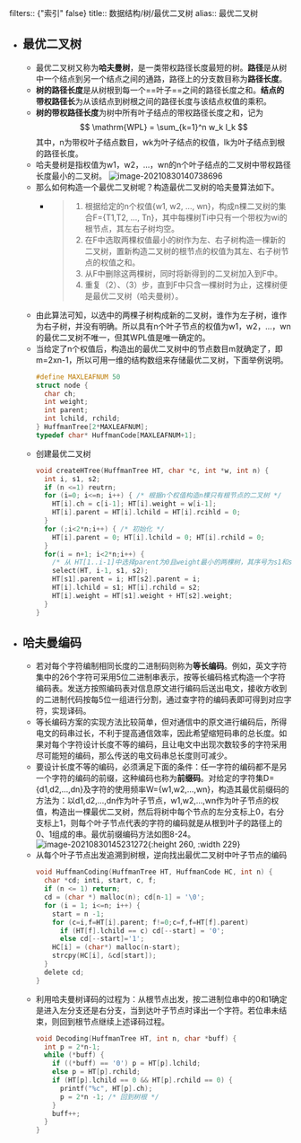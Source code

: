 filters:: {"索引" false}
title:: 数据结构/树/最优二叉树
alias:: 最优二叉树

- ## 最优二叉树
	- 最优二叉树又称为**哈夫曼树**，是一类带权路径长度最短的树。**路径**是从树中一个结点到另一个结点之间的通路，路径上的分支数目称为**路径长度**。
	- **树的路径长度**是从树根到每一个==叶子==之间的路径长度之和。**结点的带权路径长**为从该结点到树根之间的路径长度与该结点权值的乘积。
	- **树的带权路径长度**为树中所有叶子结点的带权路径长度之和，记为
	  $$
	  \mathrm{WPL} = \sum_{k=1}^n w_k l_k
	  $$
	  其中，n为带权叶子结点数目，wk为叶子结点的权值，lk为叶子结点到根的路径长度。
	- 哈夫曼树是指权值为w1，w2，…，wn的n个叶子结点的二叉树中带权路径长度最小的二叉树。
	  ![image-20210830140738696](https://img.mhugh.net/typora/image-20210830140738696.png)
	- 那么如何构造一个最优二叉树呢？构造最优二叉树的哈夫曼算法如下。
		- > 1. 根据给定的n个权值{w1, w2, …, wn}，构成n棵二叉树的集合F={T1,T2, …, Tn}，其中每棵树Ti中只有一个带权为wi的根节点，其左右子树均空。
		  > 2. 在F中选取两棵权值最小的树作为左、右子树构造一棵新的二叉树，置新构造二叉树的根节点的权值为其左、右子树节点的权值之和。
		  > 3. 从F中删除这两棵树，同时将新得到的二叉树加入到F中。
		  > 4. 重复（2）、（3）步，直到F中只含一棵树时为止，这棵树便是最优二叉树（哈夫曼树）。
	- 由此算法可知，以选中的两棵子树构成新的二叉树，谁作为左子树，谁作为右子树，并没有明确。所以具有n个叶子节点的权值为w1，w2，…，wn的最优二叉树不唯一，但其WPL值是唯一确定的。
	- 当给定了n个权值后，构造出的最优二叉树中的节点数目m就确定了，即m=2xn-1，所以可用一维的结构数组来存储最优二叉树，下面举例说明。
	  ```c
	  #define MAXLEAFNUM 50
	  struct node {
	    char ch;
	    int weight;
	    int parent;
	    int lchild, rchild;
	  } HuffmanTree[2*MAXLEAFNUM];
	  typedef char* HuffmanCode[MAXLEAFNUM+1];
	  ```
	- 创建最优二叉树
	  ```c
	  void createHTree(HuffmanTree HT, char *c, int *w, int n) {
	    int i, s1, s2;
	    if (n <=1) reutrn;
	    for (i=0; i<=n; i++) { /* 根据n个权值构造n棵只有根节点的二叉树 */
	      HT[i].ch = c[i-1]; HT[i].weight = w[i-1];
	      HT[i].parent = HT[i].lchild = HT[i].rcihld = 0;
	    }
	    for (;i<2*n;i++) { /* 初始化 */
	      HT[i].parent = 0; HT[i].lchild = 0; HT[i].rchild = 0;
	    }
	    for(i = n+1; i<2*n;i++) {
	      /* 从 HT[1..i-1]中选择parent为0且weight最小的两棵树，其序号为s1和s2 */
	      select(HT, i-1, s1, s2);
	      HT[s1].parent = i; HT[s2].parent = i;
	      HT[i].lchild = s1; HT[i].rchild = s2;
	      HT[i].weight = HT[s1].weight + HT[s2].weight;
	    }
	  }
	  ```
- ## 哈夫曼编码
	- 若对每个字符编制相同长度的二进制码则称为**等长编码**。例如，英文字符集中的26个字符可采用5位二进制串表示，按等长编码格式构造一个字符编码表。发送方按照编码表对信息原文进行编码后送出电文，接收方收到的二进制代码按每5位一组进行分割，通过查字符的编码表即可得到对应字符，实现译码。
	- 等长编码方案的实现方法比较简单，但对通信中的原文进行编码后，所得电文的码串过长，不利于提高通信效率，因此希望缩短码串的总长度。如果对每个字符设计长度不等的编码，且让电文中出现次数较多的字符采用尽可能短的编码，那么传送的电文码串总长度则可减少。
	- 要设计长度不等的编码，必须满足下面的条件：任一字符的编码都不是另一个字符的编码的前缀，这种编码也称为**前缀码**。对给定的字符集D={d1,d2,…,dn}及字符的使用频率W={w1,w2,…,wn}，构造其最优前缀码的方法为：以d1,d2,…,dn作为叶子节点，w1,w2,…,wn作为叶子节点的权值，构造出一棵最优二叉树，然后将树中每个节点的左分支标上0，右分支标上1，则每个叶子节点代表的字符的编码就是从根到叶子的路径上的0、1组成的串。最优前缀编码方法如图8-24。
	  ![image-20210830145231272](https://img.mhugh.net/typora/image-20210830145231272.png){:height 260, :width 229}
	- 从每个叶子节点出发追溯到树根，逆向找出最优二叉树中叶子节点的编码
	  ```c
	  void HuffmanCoding(HuffmanTree HT, HuffmanCode HC, int n) {
	    char *cd; inti, start, c, f;
	    if (n <= 1) return;
	    cd = (char *) malloc(n); cd[n-1] = '\0';
	    for (i = 1; i<=n; i++) {
	      start = n -1;
	      for (c=i,f=HT[i].parent; f!=0;c=f,f=HT[f].parent)
	        if (HT[f].lchild == c) cd[--start] = '0';
	      	else cd[--start]='1';
	      HC[i] = (char*) malloc(n-start);
	      strcpy(HC[i], &cd[start]);
	    }
	    delete cd;
	  }
	  ```
	- 利用哈夫曼树译码的过程为：从根节点出发，按二进制位串中的0和1确定是进入左分支还是右分支，当到达叶子节点时译出一个字符。若位串未结束，则回到根节点继续上述译码过程。
	  ```c
	  void Decoding(HuffmanTree HT, int n, char *buff) {
	    int p = 2*n-1;
	    while (*buff) {
	      if ((*buff) == '0') p = HT[p].lchild;
	      else p = HT[p].rchild;
	      if (HT[p].lchild == 0 && HT[p].rchild == 0) {
	        printf("%c", HT[p].ch);
	        p = 2*n -1; /* 回到树根 */
	      }
	      buff++;
	    }
	  }
	  ```